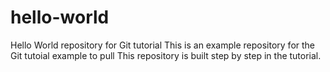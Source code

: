 # hello-world
Hello World repository for Git tutorial
This is an example repository for the Git tutoial
example to pull
This repository is built step by step in the tutorial. 
